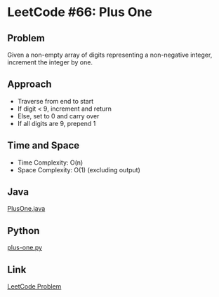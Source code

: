 # LeetCode #66: Plus One

## Problem
Given a non-empty array of digits representing a non-negative integer, increment the integer by one.

## Approach
- Traverse from end to start
- If digit < 9, increment and return
- Else, set to 0 and carry over
- If all digits are 9, prepend 1

## Time and Space
- Time Complexity: O(n)
- Space Complexity: O(1) (excluding output)

## Java
[PlusOne.java](./PlusOne.java)

## Python
[plus-one.py](./plus-one.py)

## Link
[LeetCode Problem](https://leetcode.com/problems/plus-one/)
